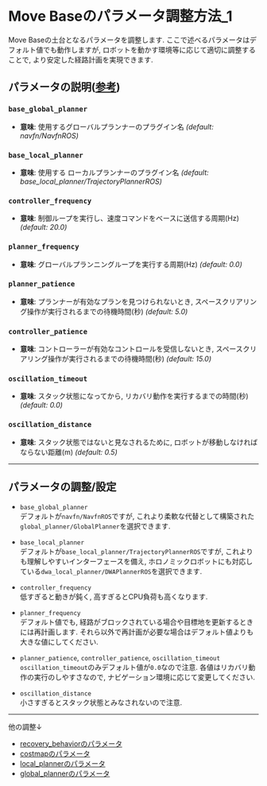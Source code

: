 # Move Baseのパラメータ調整方法_1  
   
Move Baseの土台となるパラメータを調整します. ここで述べるパラメータはデフォルト値でも動作しますが, ロボットを動かす環境等に応じて適切に調整することで, より安定した経路計画を実現できます. 

## パラメータの説明([参考](https://robo-marc.github.io/navigation_documents/move_base.html))
### `base_global_planner`
- **意味**: 使用するグローバルプランナーのプラグイン名 *(default: navfn/NavfnROS)*
### `base_local_planner`
- **意味**: 使用する ローカルプランナーのプラグイン名 *(default: base_local_planner/TrajectoryPlannerROS)*
### `controller_frequency`
- **意味**: 制御ループを実行し、速度コマンドをベースに送信する周期(Hz) *(default: 20.0)*
### `planner_frequency`
- **意味**: グローバルプランニングループを実行する周期(Hz) *(default: 0.0)*
### `planner_patience`
- **意味**: プランナーが有効なプランを見つけられないとき, スペースクリアリング操作が実行されるまでの待機時間(秒)  *(default: 5.0)*
### `controller_patience`
- **意味**: コントローラーが有効なコントロールを受信しないとき, スペースクリアリング操作が実行されるまでの待機時間(秒) *(default: 15.0)*
### `oscillation_timeout`
- **意味**: スタック状態になってから, リカバリ動作を実行するまでの時間(秒) *(default: 0.0)*
### `oscillation_distance`
- **意味**: スタック状態ではないと見なされるために, ロボットが移動しなければならない距離(m) *(default: 0.5)*
---
## パラメータの調整/設定
- `base_global_planner`  
デフォルトが`navfn/NavfnROS`ですが, これより柔軟な代替として構築された`global_planner/GlobalPlanner`を選択できます.  

- `base_local_planner`  
デフォルトが`base_local_planner/TrajectoryPlannerROS`ですが, これよりも理解しやすいインターフェースを備え, ホロノミックロボットにも対応している`dwa_local_planner/DWAPlannerROS`を選択できます.  
- `controller_frequency`  
低すぎると動きが鈍く, 高すぎるとCPU負荷も高くなります. 
- `planner_frequency`  
デフォルト値でも, 経路がブロックされている場合や目標地を更新するときには再計画します. それら以外で再計画が必要な場合はデフォルト値よりも大きな値にしてください.  
- `planner_patience`, `controller_patience`, `oscillation_timeout`  
`oscillation_timeout`のみデフォルト値が`0.0`なので注意. 各値はリカバリ動作の実行のしやすさなので, ナビゲーション環境に応じて変更してください.  
- `oscillation_distance`  
小さすぎるとスタック状態とみなされないので注意. 
---
他の調整↓
- [recovery_behaviorのパラメータ](recovery_behavior.md)
- [costmapのパラメータ](costmap.md)
- [local_plannerのパラメータ](local_planner.md)
- [global_plannerのパラメータ](global_planner.md)

